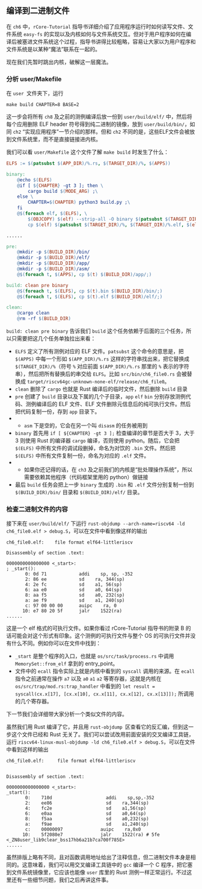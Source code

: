 ## 编译到二进制文件

在 `ch6` 中，`rCore-Tutorial` 指导书详细介绍了应用程序运行时如何读写文件、文件系统 `easy-fs` 的实现以及内核如何与文件系统交互。但对于用户程序如何在编译后被塞进文件系统这个过程，指导书讲得比较粗略，容易让大家以为用户程序和文件系统是以某种“魔法”联系在一起的。

现在我们先暂时跳出内核，破解这一层魔法。

### 分析 user/Makefile

在 `user `文件夹下，运行

```
make build CHAPTER=8 BASE=2
```

这一步会将所有 `ch8` 及之前的测例编译后放一份到 `user/build/elf/` 中，然后将每个应用删除 ELF header 符号得到纯二进制的镜像，放到 `user/build/bin/`，如同 `ch2` “实现应用程序”一节介绍的那样。但和 `ch2` 不同的是，这些ELF文件会被放到文件系统里，而不是直接链接进内核。

我们可以看 `user/Makefile` 这个文件了解 `make build` 时发生了什么：

```makefile
ELFS := $(patsubst $(APP_DIR)/%.rs, $(TARGET_DIR)/%, $(APPS))

binary:
	@echo $(ELFS)
	@if [ ${CHAPTER} -gt 3 ]; then \
		cargo build $(MODE_ARG) ;\
	else \
		CHAPTER=$(CHAPTER) python3 build.py ;\
	fi
	@$(foreach elf, $(ELFS), \
		$(OBJCOPY) $(elf) --strip-all -O binary $(patsubst $(TARGET_DIR)/%, $(TARGET_DIR)/%.bin, $(elf)); \
		cp $(elf) $(patsubst $(TARGET_DIR)/%, $(TARGET_DIR)/%.elf, $(elf));)

......

pre:
	@mkdir -p $(BUILD_DIR)/bin/
	@mkdir -p $(BUILD_DIR)/elf/
	@mkdir -p $(BUILD_DIR)/app/
	@mkdir -p $(BUILD_DIR)/asm/
	@$(foreach t, $(APPS), cp $(t) $(BUILD_DIR)/app/;)

build: clean pre binary
	@$(foreach t, $(ELFS), cp $(t).bin $(BUILD_DIR)/bin/;)
	@$(foreach t, $(ELFS), cp $(t).elf $(BUILD_DIR)/elf/;)

clean:
	@cargo clean
	@rm -rf $(BUILD_DIR)

```

`build: clean pre binary` 告诉我们 `build` 这个任务依赖于后面的三个任务，所以只需要把这几个任务单独拉出来看：

- `ELFS` 定义了所有测例对应的 ELF 文件。`patsubst` 这个命令的意思是，把 `$(APPS)` 中每一个形如 `$(APP_DIR)/%.rs` 这样的字符串找出来，把它替换成 `$(TARGET_DIR)/%`（符号 `%` 对应前面 `$(APP_DIR)/%.rs` 那里的 `%` 表示的字符串），然后把所有替换后的串交给 `ELFS`。比如 `src/bin/ch6_file0.rs` 会被替换成 `target/riscv64gc-unknown-none-elf/release/ch6_file0`。
- `clean` 删除了 `cargo` 也就是 Rust 编译后的临时文件，然后删除 `build` 目录
- `pre` 创建了 `build` 目录以及下属的几个子目录，`app` `elf` `bin` 分别存放测例代码、测例编译后的 ELF 文件、ELF 文件删除元信息后的纯可执行文件。然后把代码复制一份，存到 `app` 目录下。
- - `asm` 下是空的，它会在另一个叫 `disasm` 的任务被用到
- `binary` 首先用 `if [ ${CHAPTER} -gt 3 ];` 检查编译的章节是否大于 3，大于 3 则使用 Rust 的编译器 `cargo` 编译，否则使用 python。随后，它会把 `$(ELFS)` 中所有文件的调试段删掉，命名为对饮的 `.bin` 文件。然后把 `$(ELFS)` 中所有文件复制一份，命名为对应的 `.elf` 文件。
- - 如果你还记得的话，在 `ch3` 及之前我们的内核是“批处理操作系统”，所以需要依赖其他程序（代码框架里用的 python）做链接
- 最后 `build` 任务会把上一步 `binary` 生成的 `.bin` 和 `.elf` 文件分别复制一份到 `$(BUILD_DIR)/bin/` 目录和 `$(BUILD_DIR)/elf/` 目录。

### 检查二进制文件的内容

接下来在 `user/build/elf/` 下运行 `rust-objdump --arch-name=riscv64 -ld ch6_file0.elf > debug.S`，可以在文件中看到像这样的输出

```asm6502
ch6_file0.elf:    file format elf64-littleriscv

Disassembly of section .text:

0000000000000000 <_start>:
; _start():
       0: 0d 71            addi    sp, sp, -352
       2: 86 ee            sd    ra, 344(sp)
       4: 2e fc            sd    a1, 56(sp)
       6: aa e0            sd    a0, 64(sp)
       8: aa f5            sd    a0, 232(sp)
       a: ae f9            sd    a1, 240(sp)
       c: 97 00 00 00      auipc    ra, 0
      10: e7 80 20 5f      jalr    1522(ra)
......
```

这是一个 elf 格式的可执行文件。如果你看过 rCore-Tutorial 指导书的附录 B 的话可能会对这个形式有印象。这个测例的可执行文件与整个 OS 的可执行文件并没有什么不同。例如你可以在文件中找到：

- `_start` 是整个程序的入口，也就是 `os/src/task/process.rs` 中调用 `MemorySet::from_elf` 拿到的 entry_point。
- 文件中的 `ecall` 指令实际上就是内核中看到的 `syscall` 调用的来源。在 `ecall` 指令之前通常在操作 `a7` 以及 `a0` `a1` `a2` 等寄存器，这就是内核在 `os/src/trap/mod.rs:trap_handler` 中看到的 `let result = syscall(cx.x[17], [cx.x[10], cx.x[11], cx.x[12], cx.x[13]]);` 所调用的几个寄存器。

下一节我们会详细带大家分析一个类似文件的内容。

虽然我们用 Rust 编译了它，并且用 `rust-objdump `区查看它的反汇编，但到这一步这个文件已经和 Rust 无关了。我们可以尝试改用前面安装的交叉编译工具链，运行 `riscv64-linux-musl-objdump -ld ch6_file0.elf > debug.S`，可以在文件中看到这样的输出

```asm6502
ch6_file0.elf:     file format elf64-littleriscv


Disassembly of section .text:

0000000000000000 <_start>:
_start():
       0:    710d                    addi    sp,sp,-352
       2:    ee86                    sd    ra,344(sp)
       4:    fc2e                    sd    a1,56(sp)
       6:    e0aa                    sd    a0,64(sp)
       8:    f5aa                    sd    a0,232(sp)
       a:    f9ae                    sd    a1,240(sp)
       c:    00000097              auipc    ra,0x0
      10:    5f2080e7              jalr    1522(ra) # 5fe <_ZN8user_lib9clear_bss17hb6a21b7ca700f785E>
......
```

虽然排版上略有不同，且对函数调用地址给出了注释信息，但二进制文件本身是相同的。这意味着，我们可以用交叉编译工具链中的 `gcc` 编译一个 C 程序，把它塞到文件系统镜像里，它应该也能像 `user` 库里的 Rust 测例一样正常运行。不过这里还有一些细节问题，我们之后再讲这件事。 

